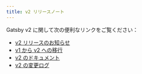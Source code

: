 ```yaml
---
title: v2 リリースノート
---
```


Gatsby v2 に関して次の便利なリンクをご覧ください：

- [v2 リリースのお知らせ](/blog/2018-09-17-gatsby-v2/)
- [v1 から v2 への移行](/docs/migrating-from-v1-to-v2/)
- [v2 のドキュメント](/docs/)
- [v2 の変更ログ](https://github.com/gatsbyjs/gatsby/blob/master/CHANGELOG.md#200---2018-09-17)
